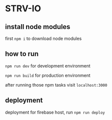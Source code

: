 # STRV-IO

## install node modules
first `npm i` to download node modules

## how to run 

`npm run dev` for development environment

`npm run build` for production environment


after running those npm tasks visit `localhost:3000`


## deployment
deployment for firebase host, run `npm run deploy` 
